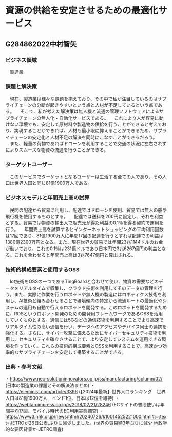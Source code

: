 # 資源の供給を安定させるための最適化サービス
## G284862022中村智矢
### ビジネス領域
　製造業
### 課題と解決策
　現在、製造業は様々な課題を抱えており、その中で私が注目しているのはサプライチェーンの分断が起きやすいという点と人材が不足しているという点である。
　そこで、私が考えた解決策は無人機と流通の管理ソフトウェアによるサプライチェーンの無人化・自動化サービスである。
　これにより人が容易に動けない環境でも、安定して原材料や製造物の供給を行うことができると考えており、実現することができれば、人材も最小限に抑えることができるため、サプライチェーンの安定化と人材不足の解決を同時にこなすことができるだろう。
　また、軽量の荷物であればドローンを利用することで交通の状況に左右されずによりスムーズな物資の流通を行うことができる。
### ターゲットユーザー
　このサービスでターゲットとなるユーザーは生活する全ての人であり、その人口は世界人国と同じ81億1900万人である。
### ビジネスモデルと年間売上高の試算
　民間の配達から貿易に利用し、配達ではドローンを使用、貿易では無人の船や飛行機を使用するものとする。
　配達では送料を200円に設定し、それを利益とする。貿易では物資の輸出入で販売元が得た利益の0.1％を得る契約で運用を行う。
　年間売上高を試算するとインターネットショッピングの平均利用回数は17回であり、81億1900万人に年間17回の配達を行うとすれば配達での利益は1380億2300万円となる。また、現在世界の貿易では年間23兆1144ドルのお金が動いており、これの0.1％は231億ドルであり日本円で3兆6267億円の利益となる。これを合わせると年間売上高は3兆7647億円と算出される。
### 技術的構成要素と使用するOSS
　Iot技術をOSSの一つであるTingBoardと合わせて使い、物資の需要などのデータをリアルタイムで収集し、クラウド技術を利用してそのデータの管理を行う。また、実際に作業を行うロボットや無人機の製造にはロボティクス技術を利用し、AI技術と組み合わせることで環境傾向の特定から流通ルートの最適化やシステムの運用も自動で行えるロボットを開発する。このロボットを開発するために、ROSというロボット開発のための開発用フレームワークであるOSSを活用していくものとする。通信には5Gなどの通信技術を利用することでより高速でリアルタイム性の高い通信を行い、データへのアクセスやデバイス同士の連携を強化する。さらに、サイバー攻撃に備えるためにサイバーセキュリティ技術を利用し、セキュリティを確立させることで、より安定してシステムを運用できる環境を作っていく。これらの技術的構成要素とOSSを利用することで、高速かつ効率的なサプライチェーンを安定して構築することができる。
### 出典・参考文献
・https://www.nec-solutioninnovators.co.jp/ss/manufacturing/column/02/ (日本の製造業の課題とその解決法まとめ)
・https://eleminist.com/article/3396
(【2024年最新】世界人口ランキング　世界人口は81億1900万人　インド1位、日本は12位を維持)
・https://webtan.impress.co.jp/e/2018/02/21/28246
(ECサイトの普段使いは年間平均17回、モバイル時代のEC利用実態調査)
・https://www3.nhk.or.jp/news/html/20240726/k10014525221000.html#:~:text=JETROが26日公表,ぶりに減少しました。(世界の貿易額3年ぶりに減少 地政学的な要因背景か JETRO調査)